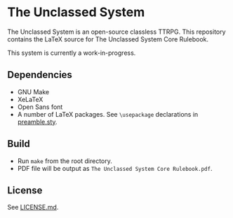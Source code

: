 # The Unclassed System
The Unclassed System is an open-source classless TTRPG. This repository
contains the LaTeX source for The Unclassed System Core Rulebook.

This system is currently a work-in-progress.

## Dependencies
- GNU Make
- XeLaTeX
- Open Sans font
- A number of LaTeX packages. See `\usepackage` declarations in
    [preamble.sty](preamble.sty).

## Build
- Run `make` from the root directory.
- PDF file will be output as `The Unclassed System Core Rulebook.pdf`.

## License
See [LICENSE.md](LICENSE.md).
